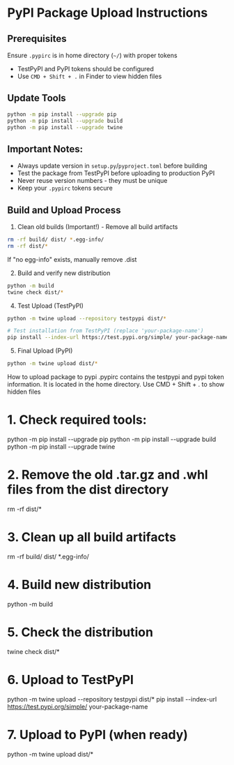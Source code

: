 # PyPI Package Upload Instructions

## Prerequisites
Ensure `.pypirc` is in home directory (`~/`) with proper tokens
   - TestPyPI and PyPI tokens should be configured
   - Use `CMD + Shift + .` in Finder to view hidden files

## Update Tools
```bash
python -m pip install --upgrade pip
python -m pip install --upgrade build
python -m pip install --upgrade twine
```

## Important Notes:
- Always update version in `setup.py`/`pyproject.toml` before building
- Test the package from TestPyPI before uploading to production PyPI
- Never reuse version numbers - they must be unique
- Keep your `.pypirc` tokens secure

## Build and Upload Process
1. Clean old builds (Important!) - Remove all build artifacts
```bash
rm -rf build/ dist/ *.egg-info/
rm -rf dist/*
```
If "no egg-info" exists, manually remove .dist 

2. Build and verify new distribution
```bash
python -m build
twine check dist/*
```

4. Test Upload (TestPyPI)
```bash
python -m twine upload --repository testpypi dist/*

# Test installation from TestPyPI (replace 'your-package-name')
pip install --index-url https://test.pypi.org/simple/ your-package-name
```

5. Final Upload (PyPI)
```bash
python -m twine upload dist/*
```



How to upload package to pypi
.pypirc contains the testpypi and pypi token information.
It is located in the home directory. Use CMD + Shift + . to show hidden files

# 1. Check required tools:
python -m pip install --upgrade pip
python -m pip install --upgrade build
python -m pip install --upgrade twine

# 2. Remove the old .tar.gz and .whl files from the dist directory
rm -rf dist/*

# 3. Clean up all build artifacts
rm -rf build/ dist/ *.egg-info/

# 4. Build new distribution
python -m build

# 5. Check the distribution
twine check dist/*

# 6. Upload to TestPyPI
python -m twine upload --repository testpypi dist/*
pip install --index-url https://test.pypi.org/simple/ your-package-name

# 7. Upload to PyPI (when ready)
python -m twine upload dist/*